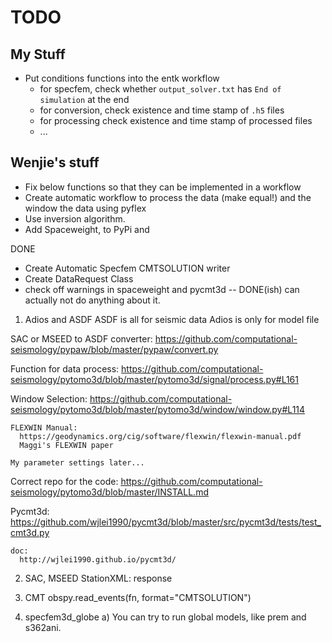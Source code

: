 # TODO


## My Stuff

* Put conditions functions into the entk workflow
    - for specfem, check whether `output_solver.txt` has `End of simulation` 
    at the end
    - for conversion, check existence and time stamp of `.h5` files
    - for processing check existence and time stamp of processed files
    - ...
    
    
## Wenjie's stuff

* Fix below functions so that they can be implemented in a workflow
* Create automatic workflow to process the data (make equal!) and the window the data using pyflex
* Use inversion algorithm.
* Add Spaceweight, to PyPi and 

DONE

* Create Automatic Specfem CMTSOLUTION writer
* Create DataRequest Class
* check off warnings in spaceweight and pycmt3d -- DONE(ish) can actually not do anything about it.



1. Adios and ASDF
  ASDF is all for seismic data
  Adios is only for model file
  
  SAC or MSEED to ASDF converter:
    https://github.com/computational-seismology/pypaw/blob/master/pypaw/convert.py
    
  Function for data process:
    https://github.com/computational-seismology/pytomo3d/blob/master/pytomo3d/signal/process.py#L161
    
  Window Selection:
    https://github.com/computational-seismology/pytomo3d/blob/master/pytomo3d/window/window.py#L114
    
    FLEXWIN Manual:
      https://geodynamics.org/cig/software/flexwin/flexwin-manual.pdf
      Maggi's FLEXWIN paper
      
    My parameter settings later...
   
  Correct repo for the code:
    https://github.com/computational-seismology/pytomo3d/blob/master/INSTALL.md
    
  Pycmt3d:
    https://github.com/wjlei1990/pycmt3d/blob/master/src/pycmt3d/tests/test_cmt3d.py
    
    doc:
      http://wjlei1990.github.io/pycmt3d/   
  
2. SAC, MSEED
  StationXML: response
  
3. CMT
  obspy.read_events(fn, format="CMTSOLUTION")
  
  
4. specfem3d_globe
  a) You can try to run global models, like prem and s362ani.
